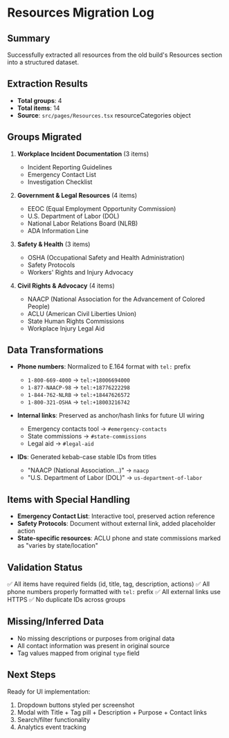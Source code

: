 # Resources Migration Log

## Summary
Successfully extracted all resources from the old build's Resources section into a structured dataset.

## Extraction Results
- **Total groups**: 4
- **Total items**: 14
- **Source**: `src/pages/Resources.tsx` resourceCategories object

## Groups Migrated
1. **Workplace Incident Documentation** (3 items)
   - Incident Reporting Guidelines
   - Emergency Contact List  
   - Investigation Checklist

2. **Government & Legal Resources** (4 items)
   - EEOC (Equal Employment Opportunity Commission)
   - U.S. Department of Labor (DOL)
   - National Labor Relations Board (NLRB)
   - ADA Information Line

3. **Safety & Health** (3 items)
   - OSHA (Occupational Safety and Health Administration)
   - Safety Protocols
   - Workers' Rights and Injury Advocacy

4. **Civil Rights & Advocacy** (4 items)
   - NAACP (National Association for the Advancement of Colored People)
   - ACLU (American Civil Liberties Union)
   - State Human Rights Commissions
   - Workplace Injury Legal Aid

## Data Transformations
- **Phone numbers**: Normalized to E.164 format with `tel:` prefix
  - `1-800-669-4000` → `tel:+18006694000`
  - `1-877-NAACP-98` → `tel:+18776222298`
  - `1-844-762-NLRB` → `tel:+18447626572`
  - `1-800-321-OSHA` → `tel:+18003216742`

- **Internal links**: Preserved as anchor/hash links for future UI wiring
  - Emergency contacts tool → `#emergency-contacts`
  - State commissions → `#state-commissions`
  - Legal aid → `#legal-aid`

- **IDs**: Generated kebab-case stable IDs from titles
  - "NAACP (National Association...)" → `naacp`
  - "U.S. Department of Labor (DOL)" → `us-department-of-labor`

## Items with Special Handling
- **Emergency Contact List**: Interactive tool, preserved action reference
- **Safety Protocols**: Document without external link, added placeholder action
- **State-specific resources**: ACLU phone and state commissions marked as "varies by state/location"

## Validation Status
✅ All items have required fields (id, title, tag, description, actions)
✅ All phone numbers properly formatted with `tel:` prefix
✅ All external links use HTTPS
✅ No duplicate IDs across groups

## Missing/Inferred Data
- No missing descriptions or purposes from original data
- All contact information was present in original source
- Tag values mapped from original `type` field

## Next Steps
Ready for UI implementation:
1. Dropdown buttons styled per screenshot
2. Modal with Title + Tag pill + Description + Purpose + Contact links
3. Search/filter functionality
4. Analytics event tracking